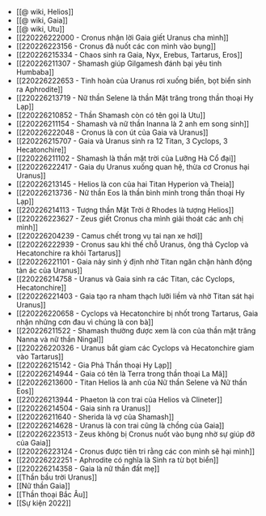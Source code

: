 - [[@ wiki, Helios]]
- [[@ wiki, Gaia]]
- [[@ wiki, Utu]]
- [[220226222000 - Cronus nhận lời Gaia giết Uranus cha mình]]
- [[220226223156 - Cronus đã nuốt các con mình vào bụng]]
- [[220226215334 - Chaos sinh ra Gaia, Nyx, Erebus, Tartarus, Eros]]
- [[220226211307 - Shamash giúp Gilgamesh đánh bại yêu tinh Humbaba]]
- [[220226222653 - Tinh hoàn của Uranus rơi xuống biển, bọt biển sinh ra Aphrodite]]
- [[220226213719 - Nữ thần Selene là thần Mặt trăng trong thần thoại Hy Lạp]]
- [[220226210852 - Thần Shamash còn có tên gọi là Utu]]
- [[220226211154 - Shamash và nữ thần Inanna là 2 anh em song sinh]]
- [[220226222048 - Cronus là con út của Gaia và Uranus]]
- [[220226215707 - Gaia và Uranus sinh ra 12 Titan, 3 Cyclops, 3 Hecatonchire]]
- [[220226211102 - Shamash là thần mặt trời của Lưỡng Hà Cổ đại]]
- [[220226222417 - Gaia dụ Uranus xuống quan hệ, thừa cơ Cronus hại Uranus]]
- [[220226213145 - Helios là con của hai Titan Hyperion và Theia]]
- [[220226213736 - Nữ thần Eos là thần bình minh trong thần thoại Hy Lạp]]
- [[220226214113 - Tượng thần Mặt Trời ở Rhodes là tượng Helios]]
- [[220226223627 - Zeus giết Cronus cha mình giải thoát các anh chị mình]]
- [[220226204239 - Camus chết trong vụ tai nạn xe hơi]]
- [[220226222939 - Cronus sau khi thế chỗ Uranus, ông thả Cyclop và Hecatonchire ra khỏi Tartarus]]
- [[220226221101 - Gaia nảy sinh ý định nhờ Titan ngăn chặn hành động tàn ác của Uranus]]
- [[220226214758 - Uranus và Gaia sinh ra các Titan, các Cyclops, Hecatonchire]]
- [[220226221403 - Gaia tạo ra nham thạch lưỡi liềm và nhờ Titan sát hại Uranus]]
- [[220226220658 - Cyclops và Hecatonchire bị nhốt trong Tartarus, Gaia nhận những cơn đau vì chúng là con bà]]
- [[220226211522 - Shamash thường được xem là con của thần mặt trăng Nanna và nữ thần Ningal]]
- [[220226220326 - Uranus bắt giam các Cyclops và Hecatonchire giam vào Tartarus]]
- [[220226215142 - Gia Phả Thần thoại Hy Lạp]]
- [[220226214944 - Gaia có tên là Terra trong thần thoại La Mã]]
- [[220226213600 - Titan Helios là anh của Nữ thần Selene và Nữ thần Eos]]
- [[220226213944 - Phaeton là con trai của Helios và Clineter]]
- [[220226214504 - Gaia sinh ra Uranus]]
- [[220226211640 - Sherida là vợ của Shamash]]
- [[220226214628 - Uranus là con trai cũng là chồng của Gaia]]
- [[220226223513 - Zeus không bị Cronus nuốt vào bụng nhờ sự giúp đỡ của Gaia]]
- [[220226223124 - Cronus được tiên tri rằng các con mình sẽ hại mình]]
- [[220226222251 - Aphrodite có nghĩa là Sinh ra từ bọt biển]]
- [[220226214358 - Gaia là nữ thần đất mẹ]]
- [[Thần bầu trời Uranus]]
- [[Nữ thần Gaia]]
- [[Thần thoại Bắc Âu]]
- [[Sự kiện 2022]]
